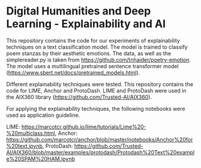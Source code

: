 # Digital Humanities and Deep Learning - Explainability and AI

This repository contains the code for our experiments of explainability techniques on a text classification model.
The model is trained to classify poem stanzas by their aesthetic emotions. The data, as well as the simplereader.py is taken from https://github.com/tnhaider/poetry-emotion.
The model uses a multilingual pretrained sentence transformer model (https://www.sbert.net/docs/pretrained_models.html).

Different explainability techniques were tested. This repository contains the code for LIME, Anchor and ProtoDash. 
LIME and ProtoDash were used in the AIX360 library (https://github.com/Trusted-AI/AIX360).

For applying the explainability techniques, the following notebooks were used as application guideline.

LIME: https://marcotcr.github.io/lime/tutorials/Lime%20-%20multiclass.html,
Anchor: https://github.com/marcotcr/anchor/blob/master/notebooks/Anchor%20for%20text.ipynb,
ProtoDash: https://github.com/Trusted-AI/AIX360/blob/master/examples/protodash/Protodash%20Text%20example%20SPAM%20HAM.ipynb


